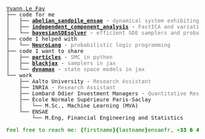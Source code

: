 <pre style="font-family:Menlo,'DejaVu Sans Mono',consolas,'Courier New',monospace"><a href="https://www.linkedin.com/in/yvann-le-fay/">Yvann Le Fay</a>
<span style="color: #808080; text-decoration-color: #808080">┣━━ </span>code for me
<span style="color: #808080; text-decoration-color: #808080">┃   ┣━━ </span><span style="font-weight: bold"><a href="https://github.com/hallelujahylefay/abelian_sandpile_ensae">abelian_sandpile_ensae</a></span> - <span style="color: #808080; text-decoration-color: #808080">dynamical system exhibiting self-organised criticality</span>
<span style="color: #808080; text-decoration-color: #808080">┃   ┣━━ </span><span style="font-weight: bold"><a href="https://github.com/hallelujahylefay/independent_component_analysis">independent_component_analysis</a></span> - <span style="color: #808080; text-decoration-color: #808080">FastICA and variational autoencoders, jax backend</span>
<span style="color: #808080; text-decoration-color: #808080">┃   ┗━━ </span><span style="font-weight: bold"><a href="https://github.com/hallelujahylefay/bayesianSDEsolver">bayesianSDEsolver</a></span> - <span style="color: #808080; text-decoration-color: #808080">efficient SDE samplers and probabilistic solvers, jax backend</span>
<span style="color: #808080; text-decoration-color: #808080">┣━━ </span>code I helped with
<span style="color: #808080; text-decoration-color: #808080">┃   ┗━━ </span><span style="font-weight: bold"><a href="https://github.com/hallelujahylefay/NeuroLang">NeuroLang</a></span> - <span style="color: #808080; text-decoration-color: #808080">probabilistic logic programming</span>
<span style="color: #808080; text-decoration-color: #808080">┣━━ </span>code I want to share
<span style="color: #808080; text-decoration-color: #808080">┃   ┣━━ </span><span style="font-weight: bold"><a href="https://github.com/nchopin/particles">particles</a></span> - <span style="color: #808080; text-decoration-color: #808080">SMC in python</span>
<span style="color: #808080; text-decoration-color: #808080">┃   ┣━━ </span><span style="font-weight: bold"><a href="https://github.com/blackjax-devs/blackjax">blackjax</a></span> - <span style="color: #808080; text-decoration-color: #808080">samplers in jax</span>
<span style="color: #808080; text-decoration-color: #808080">┃   ┗━━ </span><span style="font-weight: bold"><a href="https://github.com/probml/dynamax">dynamax</a></span> - <span style="color: #808080; text-decoration-color: #808080">state space models in jax</span>
<span style="color: #808080; text-decoration-color: #808080">┗━━ </span>work
<span style="color: #808080; text-decoration-color: #808080">    ┣━━ </span>Aalto University - <span style="color: #808080; text-decoration-color: #808080">Research Assistant</span>
<span style="color: #808080; text-decoration-color: #808080">    ┣━━ </span>INRIA - <span style="color: #808080; text-decoration-color: #808080">Research Assistant</span>
<span style="color: #808080; text-decoration-color: #808080">    ┣━━ </span>Lombard Odier Investment Managers - <span style="color: #808080; text-decoration-color: #808080">Quantitative Researcher</span>
<span style="color: #808080; text-decoration-color: #808080">    ┣━━ </span>École Normale Supérieure Paris-Saclay
<span style="color: #808080; text-decoration-color: #808080">    ┃   ┗━━ </span>M.Sc., Machine Learning (MVA)
<span style="color: #808080; text-decoration-color: #808080">    ┗━━ </span>ENSAE
<span style="color: #808080; text-decoration-color: #808080">        ┗━━ </span>M.Eng, Financial Engineering and Statistics

<span style="color: #008000; text-decoration-color: #008000">Feel free to reach me: </span><span style="color: #008000; text-decoration-color: #008000; font-weight: bold">{</span><span style="color: #008000; text-decoration-color: #008000">firstname</span><span style="color: #008000; text-decoration-color: #008000; font-weight: bold">}{</span><span style="color: #008000; text-decoration-color: #008000">lastname</span><span style="color: #008000; text-decoration-color: #008000; font-weight: bold">}</span><span style="color: #008000; text-decoration-color: #008000">ensaefr, +</span><span style="color: #008000; text-decoration-color: #008000; font-weight: bold">33</span><span style="color: #008000; text-decoration-color: #008000"> </span><span style="color: #008000; text-decoration-color: #008000; font-weight: bold">6</span><span style="color: #008000; text-decoration-color: #008000"> </span><span style="color: #008000; text-decoration-color: #008000; font-weight: bold">45</span><span style="color: #008000; text-decoration-color: #008000"> </span><span style="color: #008000; text-decoration-color: #008000; font-weight: bold">44</span><span style="color: #008000; text-decoration-color: #008000"> </span><span style="color: #008000; text-decoration-color: #008000; font-weight: bold">70</span><span style="color: #008000; text-decoration-color: #008000"> </span><span style="color: #008000; text-decoration-color: #008000; font-weight: bold">93</span><span style="color: #008000; text-decoration-color: #008000">. My </span><span style="color: #008000; text-decoration-color: #008000; font-weight: bold"><a href="https://github.com/hallelujahylefay/curriculum-vitae/blob/main/CV.pdf">curriculum vitæ</a></span><span style="color: #008000; text-decoration-color: #008000">.</span>
</pre>
